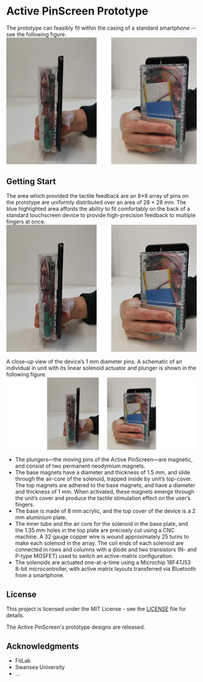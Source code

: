 # Active PinScreen Prototype
The prototype can feasibly fit within the casing of a standard smartphone -- see the following figure.![figure](studypose.png)

## Getting Start
The area which provided the tactile feedback are an 8×8 array of pins on the prototype are uniformly distributed over an area of 28 × 28 mm. The blue highlighted area affords the ability to fit comfortably on the back of a standard touchscreen device to provide high-precision feedback to multiple fingers at once. ![array](studypose-resized.png)

A close-up view of the device’s 1 mm diameter pins. A schematic of an individual in unit with its linear solenoid actuator and plunger is shown in the following figure.![arra](studypose-zoomed.png)

* The plungers—the moving pins of the Active PinScreen—are magnetic, and consist of two permanent neodymium magnets.
* The base magnets have a diameter and thickness of 1.5 mm, and slide through the air-core of the solenoid, trapped inside by unit’s top-cover. The top magnets are adhered to the base magnets, and have a diameter and thickness of 1 mm. When activated, these magnets emerge through the unit’s cover and produce the tactile stimulation effect on the user’s fingers.
* The base is made of 8 mm acrylic, and the top cover of the device is a 2 mm aluminium plate.
* The inner tube and the air core for the solenoid in the base plate, and the 1.35 mm holes in the top plate are precisely cut using a CNC machine. A 32 gauge copper wire is wound approximately 25 turns to make each solenoid in the array. The coil ends of each solenoid are connected in rows and columns with a diode and two transistors (N- and P-type MOSFET) used to switch an active-matrix configuration.
* The solenoids are actuated one-at-a-time using a Microchip 18F47J53 8-bit microcontroller, with active matrix layouts transferred via Bluetooth from a smartphone.

## License

This project is licensed under the MIT License - see the [LICENSE](LICENSE) file for details.

The Active PinScreen's prototype designs are released.

## Acknowledgments

* FitLab
* Swansea University
* ...
